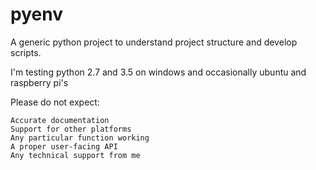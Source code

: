 # pyenv
A generic python project to understand project structure and develop scripts.

I'm testing python 2.7 and 3.5 on windows and occasionally ubuntu and raspberry pi's

Please do not expect:

    Accurate documentation
    Support for other platforms
    Any particular function working
    A proper user-facing API
    Any technical support from me

